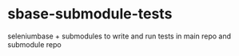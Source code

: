 # sbase-submodule-tests
seleniumbase + submodules to write and run tests in main repo and submodule repo
